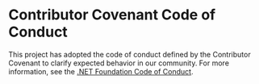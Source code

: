 # Contributor Covenant Code of Conduct

This project has adopted the code of conduct defined by the Contributor Covenant
to clarify expected behavior in our community.
For more information, see the [.NET Foundation Code of Conduct][dotnet-code-of-conduct].

[comment]: <> (URI Links)

[dotnet-code-of-conduct]: https://dotnetfoundation.org/code-of-conduct